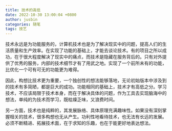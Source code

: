 ```yaml
---
title: 技术的高低
date: 2022-10-30 13:00:04 +0800
author: jusbin
categories: 随笔
tags: 技艺
---
```

技术永远是为功能服务的，计算机技术也是为了解决现实中的问题，提高人们的生活质量和生产效率。在实现了功能的基础上，才能去谈论技术。有的项目之所以成功，在于很大程度解决了现实中的痛点，而技术是隐藏在服务背后的。只有对外提供了优秀的服务，内部的技术细节才有了用武之地。实现了一个前所未有的功能，比优化一个可有可无的功能更为难得。

因此，构想比技术更为重要，一个独创性的想法能够落地，无论初始版本中涉及到的技术有多简陋，都是巨大的成功。功能相同的基础上，技术才有高低之分。学习技术，不应该局限于技术本身，而在于解决具体的问题，作为工具去实现脑海中的想法，单纯的为技术而学习，既枯燥乏味，又浪费时间。

另一方面，技术也是纯粹的，其发展脉络、具体原理充满趣味性。如果没有深刻掌握相关的技术，很多构想也无从产生。功利性地看待技术，也无法有长远的发展。必须不断精进、拓展技术面，在于求知的乐趣，也在于能更好地表达想法。

